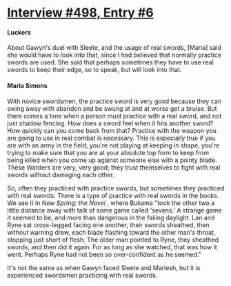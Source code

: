 # [Interview #498, Entry #6](https://www.theoryland.com/intvmain.php?i=498#6)

#### Luckers

About Gawyn's duel with Sleete, and the usage of real swords, [Maria] said she would have to look into that, since I had believed that normally practice swords are used. She said that perhaps sometimes they have to use real swords to keep their edge, so to speak, but will look into that.

#### Maria Simons

With novice swordsmen, the practice sword is very good because they can swing away with abandon and be swung at and at worse get a bruise. But there comes a time when a person must practice with a real sword, and not just shadow fencing. How does a sword feel when it hits another sword? How quickly can you come back from that? Practice with the weapon you are going to use in real combat is necessary. This is especially true if you are with an army in the field; you're not playing at keeping in shape, you're trying to make sure that you are at your absolute top form to keep from being killed when you come up against someone else with a pointy blade. These Warders are very, very good; they trust themselves to fight with real swords without damaging each other.

So, often they practiced with practice swords, but sometimes they practiced with real swords. There is a type of practice with real swords in the books. We see it in
*New Spring: the Novel*
, where Bukama "took the other two a little distance away with talk of some game called 'sevens.' A strange game it seemed to be, and more than dangerous in the failing daylight. Lan and Ryne sat cross-legged facing one another, their swords sheathed, then without warning drew, each blade flashing toward the other man's throat, stopping just short of flesh. The older man pointed to Ryne, they sheathed swords, and then did it again. For as long as she watched, that was how it went. Perhaps Ryne had not been so over-confident as he seemed."

It's not the same as when Gawyn faced Sleete and Marlesh, but it is experienced swordsmen practicing with real swords.

